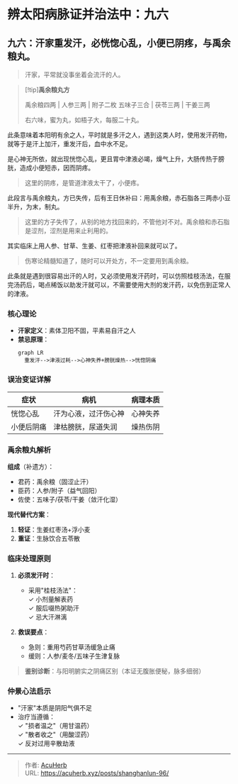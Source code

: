 # 辨太阳病脉证并治法中：九六


## 九六：汗家重发汗，必恍惚心乱，小便已阴疼，与禹余粮丸。

<!--more-->

> 汗家，平常就没事坐着会流汗的人。

> [!tip]**禹余粮丸方**
>
> 禹余粮四两 | 人参三两 | 附子二枚 五味子三合 | 茯苓三两 | 干姜三两
>
> 右六味，蜜为丸，如梧子大，每服二十丸。

此条意味着本阳明有余之人，平时就是多汗之人，遇到这类人时，使用发汗药物，就等于是汗上加汗，重发汗后，血中水不足。

是心神无所依，就出现恍惚心乱，更且胃中津液必竭，燥气上升，大肠传热于膀胱，造成小便短赤，因而阴疼。

> 这里的阴疼，是管道津液太干了，小便疼。

此段言与禹余粮丸，方已失传，后有王日休补曰：用禹余粮，赤石脂各三两赤小豆半升，为末，制丸。

> 这里的方子失传了，从别的地方找回来的，不管他对不对。禹余粮和赤石脂是涩剂，涩剂是用来止利用的。

其实临床上用人参、甘草、生姜、红枣把津液补回来就可以了。

> 伤寒论精髓知道了，随时可以开处方，不一定要用到禹余粮。

此条就是遇到很容易出汗的人时，又必须使用发汗药时，可以仿照桂枝汤法，在服完汤药后，喝点稀饭以助发汗就可以，不需要使用大剂的发汗药，以免伤到正常人的津液。

### 核心理论
- **汗家定义**：素体卫阳不固，平素易自汗之人
- **禁忌原理**：
  ```mermaid
  graph LR
    重发汗-->津液过耗-->心神失养+膀胱燥热-->恍惚阴痛
  ```

### 误治变证详解
| 症状         | 病机                     | 病理本质           |
|--------------|--------------------------|--------------------|
| 恍惚心乱     | 汗为心液，过汗伤心神     | 心神失养           |
| 小便后阴痛   | 津枯膀胱，尿道失润       | 燥热伤阴           |

### 禹余粮丸解析
**组成**（补遗方）：
- 君药：禹余粮（固涩止汗）
- 臣药：人参/附子（益气回阳）
- 佐使：五味子/茯苓/干姜（敛汗化湿）

**现代替代方案**：
1. **轻证**：生姜红枣汤+浮小麦
2. **重证**：生脉饮合五苓散

### 临床处理原则
1. **必须发汗时**：
   - 采用"桂枝汤法"：  
     ✓ 小剂量解表药  
     ✓ 服后啜热粥助汗  
     ✓ 忌大汗淋漓  

2. **救误要点**：
   - 急则：重用芍药甘草汤缓急止痛
   - 缓则：人参/麦冬/五味子生津复脉

> **鉴别诊断**：与阳明腑实之阴痛区别（本证无腹胀便秘，脉多细弱）

### 仲景心法启示
- "汗家"本质是阴阳气俱不足
- 治疗当遵循：  
  ✓ "损者温之"（用甘温药）  
  ✓ "散者收之"（用酸涩药）  
  ✓ 反对过用辛散劫液  

---

> 作者: [AcuHerb](https://acuherb.xyz)  
> URL: https://acuherb.xyz/posts/shanghanlun-96/  

